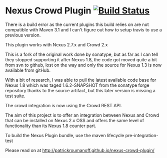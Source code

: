 Nexus Crowd Plugin [![Build Status](https://travis-ci.org/PatrickRoumanoff/nexus-crowd-plugin.png)](https://travis-ci.org/PatrickRoumanoff/nexus-crowd-plugin)
==================

There is a build error as the current plugins this build relies on are not compatible with Maven 3.1 and I can't figure out how to setup travis to use a previous version.

This plugin works with Nexus 2.7.x and Crowd 2.x

This is a fork of the original work done by sonatype, but as far as I can tell
they stopped supporting it after Nexus 1.8, the code got moved quite a bit from
svn to github, lost on the way and only the source for Nexus 1.3 is now
available from gitHub.

With a bit of research, I was able to pull the latest available code base for
Nexus 1.8 which was taged 1.6.2-SNAPSHOT from the sonatype forge repository
thanks to the source artifact, but this later version is missing a test suite.

The crowd integration is now using the Crowd REST API.

The aim of this project is to offer an integration between Nexus and Crowd that
can be installed on Nexus 2.x OSS and offers the same level of functionality than
its Nexus 1.8 counter part.

To build the Nexus Plugin bundle, use the maven lifecycle pre-integration-test

Please read on at http://patrickroumanoff.github.io/nexus-crowd-plugin/
